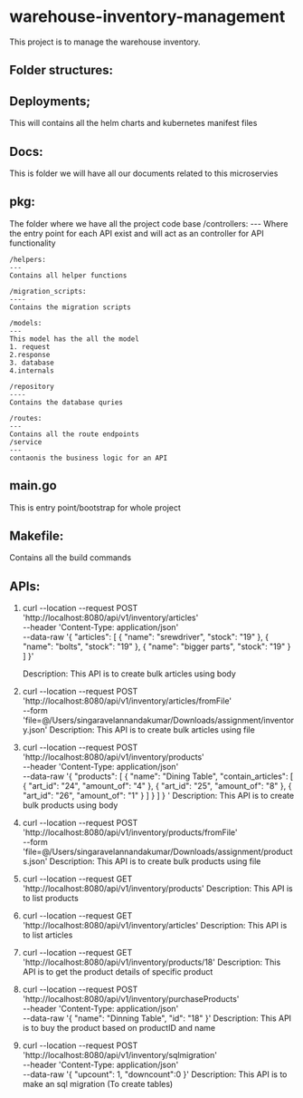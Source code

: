 # warehouse-inventory-management
This project is to manage the warehouse inventory.


Folder structures:
---
Deployments;
--
This will contains all the helm charts and kubernetes manifest files

Docs:
--
This is folder we will have all our documents related to this microservies

pkg:
--
The folder where we have all the project code base
    /controllers:
    ---
    Where the entry point for each API exist and will act as an controller for API functionality
    
    /helpers:
    ---
    Contains all helper functions
    
    /migration_scripts:
    ----
    Contains the migration scripts
    
    /models:
    ---
    This model has the all the model 
    1. request
    2.response
    3. database
    4.internals
    
    /repository
    ----
    Contains the database quries
    
    /routes:
    ---
    Contains all the route endpoints
    /service
    ---
    contaonis the business logic for an API
    
main.go
---
This is entry point/bootstrap for whole project  

Makefile:
---
Contains all the build commands

APIs:
----
1. curl --location --request POST 'http://localhost:8080/api/v1/inventory/articles' \
   --header 'Content-Type: application/json' \
   --data-raw '{
       "articles": [
           {
               "name": "srewdriver",
               "stock": "19"
           },
           {
               "name": "bolts",
               "stock": "19"
           },
           {
               "name": "bigger parts",
               "stock": "19"
           }
       ]
   }'
   
   Description:
   This API is to create bulk articles using body
   

2. curl --location --request POST 'http://localhost:8080/api/v1/inventory/articles/fromFile' \
   --form 'file=@/Users/singaravelannandakumar/Downloads/assignment/inventory.json'
   Description:
      This API is to create bulk articles using file
   
3. curl --location --request POST 'http://localhost:8080/api/v1/inventory/products' \
   --header 'Content-Type: application/json' \
   --data-raw '{
     "products": [
       {
         "name": "Dining Table",
         "contain_articles": [
           {
             "art_id": "24",
             "amount_of": "4"
           },
           {
             "art_id": "25",
             "amount_of": "8"
           },
           {
             "art_id": "26",
             "amount_of": "1"
           }
           ]
       }
     ]
   }
   '
   Description:
      This API is to create bulk products using body
   
4. curl --location --request POST 'http://localhost:8080/api/v1/inventory/products/fromFile' \
   --form 'file=@/Users/singaravelannandakumar/Downloads/assignment/products.json'
   Description:
      This API is to create bulk products using file
   
5. curl --location --request GET 'http://localhost:8080/api/v1/inventory/products'
   Description:
      This API is to list products

6. curl --location --request GET 'http://localhost:8080/api/v1/inventory/articles'
   Description:
         This API is to list articles

7. curl --location --request GET 'http://localhost:8080/api/v1/inventory/products/18'
   Description:
         This API is to get the product details of specific product

8. curl --location --request POST 'http://localhost:8080/api/v1/inventory/purchaseProducts' \
   --header 'Content-Type: application/json' \
   --data-raw '{
       "name": "Dinning Table",
       "id": "18"
   }'
   Description:
            This API is to buy the product based on productID and name

   
9. curl --location --request POST 'http://localhost:8080/api/v1/inventory/sqlmigration' \
   --header 'Content-Type: application/json' \
   --data-raw '{
       "upcount": 1,
       "downcount":0
   }' 
    Description:
               This API is to make an sql migration (To create tables)           
     
